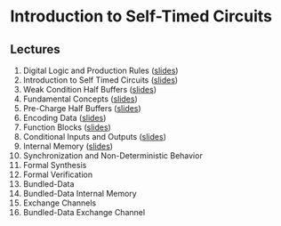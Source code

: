 # Introduction to Self-Timed Circuits

## Lectures
 1. Digital Logic and Production Rules ([slides](https://docs.google.com/presentation/d/1FRVrQa0nEyhvQGNShdhy51kqQUQ7c5ABfCozDBB6NFI/edit?usp=sharing))
 2. Introduction to Self Timed Circuits ([slides](https://docs.google.com/presentation/d/11w59jPf3YmbpAyRkBiP9-37KjHjU1f4FMW0M1xEFANQ/edit?usp=sharing))
 3. Weak Condition Half Buffers ([slides](https://docs.google.com/presentation/d/1rhX8NpYjSPOusMYqh9mkT4VHOUP-ZH7LzGWJoKh6vrs/edit?usp=sharing))
 4. Fundamental Concepts ([slides](https://docs.google.com/presentation/d/1HT5QB9E-94wxLR09xclKv-eHCCeo5yGKxiMjLOxaWq4/edit?usp=sharing))
 5. Pre-Charge Half Buffers ([slides](https://docs.google.com/presentation/d/1IfZwFHvdMxfG4m6_01otx2CuJLPcFdncUEoJ1n5sNUk/edit?usp=sharing))
 6. Encoding Data ([slides](https://docs.google.com/presentation/d/11RPcrKQg0__1eZGJA-2yfXEiUvFddsozFcmaF_xOf1w/edit?usp=sharing))
 7. Function Blocks ([slides](https://docs.google.com/presentation/d/120oF23j4JMFCgMtKpVtTTuU0RD6MOejSMFLBBfVDpmQ/edit?usp=sharing))
 8. Conditional Inputs and Outputs ([slides](https://docs.google.com/presentation/d/1IaaoBDYKMXjxX-TmDgZjlVOOAm89T8f7jt8J7SNG8PU/edit?usp=sharing))
 9. Internal Memory ([slides](https://docs.google.com/presentation/d/1DIC0wArQZZ4JTQ50VDLF3F7fV2C3amQUxzAei4kqU3g/edit?usp=sharing))
 10. Synchronization and Non-Deterministic Behavior
 11. Formal Synthesis
 12. Formal Verification
 13. Bundled-Data
 14. Bundled-Data Internal Memory
 15. Exchange Channels
 16. Bundled-Data Exchange Channel
